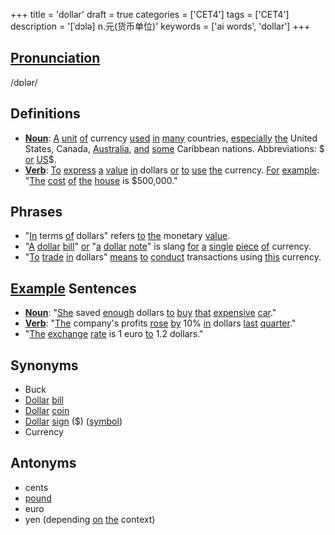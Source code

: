 +++
title = 'dollar'
draft = true
categories = ['CET4']
tags = ['CET4']
description = '[ˈdɔlə] n.元(货币单位)'
keywords = ['ai words', 'dollar']
+++

## [Pronunciation](/post/pronunciation/)
/dɒlər/

## Definitions
- **[Noun](/post/noun/)**: [A](/post/a/) [unit](/post/unit/) [of](/post/of/) currency [used](/post/used/) [in](/post/in/) [many](/post/many/) countries, [especially](/post/especially/) [the](/post/the/) United States, Canada, [Australia](/post/australia/), [and](/post/and/) [some](/post/some/) Caribbean nations. Abbreviations: $ [or](/post/or/) [US](/post/us/)$.
- **[Verb](/post/verb/)**: [To](/post/to/) [express](/post/express/) [a](/post/a/) [value](/post/value/) [in](/post/in/) dollars [or](/post/or/) [to](/post/to/) [use](/post/use/) [the](/post/the/) currency. [For](/post/for/) [example](/post/example/): "[The](/post/the/) [cost](/post/cost/) [of](/post/of/) [the](/post/the/) [house](/post/house/) is $500,000."

## Phrases
- "[In](/post/in/) terms [of](/post/of/) dollars" refers [to](/post/to/) [the](/post/the/) monetary [value](/post/value/).
- "[A](/post/a/) [dollar](/post/dollar/) [bill](/post/bill/)" [or](/post/or/) "[a](/post/a/) [dollar](/post/dollar/) [note](/post/note/)" is slang [for](/post/for/) [a](/post/a/) [single](/post/single/) [piece](/post/piece/) [of](/post/of/) currency.
- "[To](/post/to/) [trade](/post/trade/) [in](/post/in/) dollars" [means](/post/means/) [to](/post/to/) [conduct](/post/conduct/) transactions using [this](/post/this/) currency.

## [Example](/post/example/) Sentences
- **[Noun](/post/noun/)**: "[She](/post/she/) saved [enough](/post/enough/) dollars [to](/post/to/) [buy](/post/buy/) [that](/post/that/) [expensive](/post/expensive/) [car](/post/car/)."
- **[Verb](/post/verb/)**: "[The](/post/the/) company's profits [rose](/post/rose/) [by](/post/by/) 10% [in](/post/in/) dollars [last](/post/last/) [quarter](/post/quarter/)."
- "[The](/post/the/) [exchange](/post/exchange/) [rate](/post/rate/) is 1 euro [to](/post/to/) 1.2 dollars."

## Synonyms
- Buck
- [Dollar](/post/dollar/) [bill](/post/bill/)
- [Dollar](/post/dollar/) [coin](/post/coin/)
- [Dollar](/post/dollar/) [sign](/post/sign/) ($) ([symbol](/post/symbol/))
- Currency

## Antonyms
- cents
- [pound](/post/pound/)
- euro
- yen (depending [on](/post/on/) [the](/post/the/) context)

